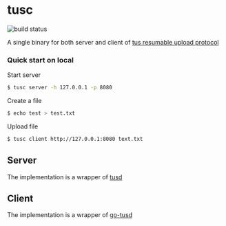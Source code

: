 # tusc

![build status](https://travis-ci.com/jackhftang/tusc.svg?branch=master)

A single binary for both server and client of [tus resumable upload protocol](https://tus.io)

### Quick start on local  

Start server 

```bash
$ tusc server -h 127.0.0.1 -p 8080
```

Create a file
 
```bash 
$ echo test > test.txt
```

Upload file 

```bash 
$ tusc client http://127.0.0.1:8080 text.txt  
```

## Server  

The implementation is a wrapper of [tusd](https://github.com/tus/tusd)

## Client

The implementation is a wrapper of [go-tusd](https://github.com/eventials/go-tus)

